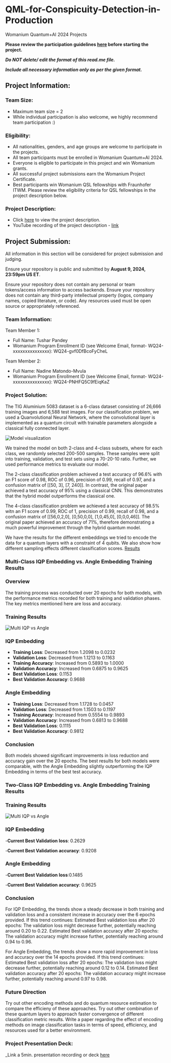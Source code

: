 # QML-for-Conspicuity-Detection-in-Production
Womanium Quantum+AI 2024 Projects

**Please review the participation guidelines [here](https://github.com/womanium-quantum/Quantum-AI-2024) before starting the project.**

_**Do NOT delete/ edit the format of this read.me file.**_

_**Include all necessary information only as per the given format.**_

## Project Information:

### Team Size:
  - Maximum team size = 2
  - While individual participation is also welcome, we highly recommend team participation :)

### Eligibility:
  - All nationalities, genders, and age groups are welcome to participate in the projects.
  - All team participants must be enrolled in Womanium Quantum+AI 2024.
  - Everyone is eligible to participate in this project and win Womanium grants.
  - All successful project submissions earn the Womanium Project Certificate.
  - Best participants win Womanium QSL fellowships with Fraunhofer ITWM. Please review the eligibility criteria for QSL fellowships in the project description below.

### Project Description:
  - Click [here](https://drive.google.com/file/d/1AcctFeXjchtEhYzPUsHpP_b4HGlI4kq9/view?usp=sharing) to view the project description.
  - YouTube recording of the project description - [link](https://youtu.be/Ac1ihFcTRTc?si=i6AIVfQQh8ymYQYp)

## Project Submission:
All information in this section will be considered for project submission and judging.

Ensure your repository is public and submitted by **August 9, 2024, 23:59pm US ET**.

Ensure your repository does not contain any personal or team tokens/access information to access backends. Ensure your repository does not contain any third-party intellectual property (logos, company names, copied literature, or code). Any resources used must be open source or appropriately referenced.

### Team Information:
Team Member 1:
 - Full Name: Tushar Pandey
 - Womanium Program Enrollment ID (see Welcome Email, format- WQ24-xxxxxxxxxxxxxxx): WQ24-gvf0DfBcoFyCheL


Team Member 2:
 - Full Name: Nadine Matondo-Mvula
 - Womanium Program Enrollment ID (see Welcome Email, format- WQ24-xxxxxxxxxxxxxxx): WQ24-PNHFQ5C9fEiqKaZ


### Project Solution:
The TIG Aluminium 5083 dataset is a 6-class dataset consisting of 26,666 training images and 6,588 test images. For our classification problem, we used a Quanvolutional Neural Network, where the convolutional layer is implemented as a quantum circuit with trainable parameters alongside a classical fully connected layer.

![Model visualization](graphics/model_visualizartion.png)

We trained the model on both 2-class and 4-class subsets, where for each class, we randomly selected 200-500 samples. These samples were split into training, validation, and test sets using a 70-20-10 ratio.
Further, we used performance metrics to evaluate our model. 

The 2-class classification problem achieved a test accuracy of 96.6% with an F1 score of 0.98, ROC of 0.96, precision of 0.99, recall of 0.97, and a confusion matrix of [[50, 3], [7, 240]]. In contrast, the original paper achieved a test accuracy of 95% using a classical CNN. This demonstrates that the hybrid model outperforms the classical one. 

The 4-class classification problem we achieved a test accuracy of 98.5% witn an F1 score of 0.99, ROC of 1, precision of 0.99, recall of 0.98, and a confusion matrix of [[56,0,2,0], [0,50,0,0], [1,0,45,0], [0,0,0,46]]. The original paper achieved an accuracy of 71%, therefore demonstrating a much powerful improvement through the hybrid quantum model.

We have the results for the different embeddings we tried to encode the data for a quantum layers with a constraint of 4 qubits. We also show how different sampling effects different classification scores.
[Results](https://docs.google.com/spreadsheets/d/13_O17s-6w6qbXTOjDOFBNW5nJvJB9Tefj1J1Cp3sRCs/edit?usp=sharing)

### Multi-Class IQP Embedding vs. Angle Embedding Training Results

### Overview

The training process was conducted over 20 epochs for both models, with the performance metrics recorded for both training and validation phases. The key metrics mentioned here are loss and accuracy. 

### Training Results

![Multi IQP vs Angle](graphics/Multi_IQP_vs_Angle.png)


### IQP Embedding

- **Training Loss**: Decreased from 1.2098 to 0.0232
- **Validation Loss**: Decreased from 1.1213 to 0.1163
- **Training Accuracy**: Increased from 0.5893 to 1.0000
- **Validation Accuracy**: Increased from 0.6875 to 0.9625
- **Best Validation Loss**: 0.1153
- **Best Validation Accuracy**: 0.9688

### Angle Embedding

- **Training Loss**: Decreased from 1.1728 to 0.0457
- **Validation Loss**: Decreased from 1.1503 to 0.1197
- **Training Accuracy**: Increased from 0.5554 to 0.9893
- **Validation Accuracy**: Increased from 0.6813 to 0.9688
- **Best Validation Loss**: 0.1115
- **Best Validation Accuracy**: 0.9812


### Conclusion

Both models showed significant improvements in loss reduction and accuracy gain over the 20 epochs. The best results for both models were comparable, with the Angle Embedding slightly outperforming the IQP Embedding in terms of the best test accuracy.


### Two-Class IQP Embedding vs. Angle Embedding Training Results


### Training Results

![Multi IQP vs Angle](/graphics/two_class_embeddings_result.png)


### IQP Embedding

-**Current Best Validation loss**: 0.2629

-**Current Best Validation accuracy**: 0.9208

### Angle Embedding
-**Current Best Validation loss**:0.1485

-**Current Best Validation accuracy**: 0.9625


### Conclusion

For IQP Embedding, the trends show a steady decrease in both training and validation loss and a consistent increase in accuracy over the 6 epochs provided. If this trend continues: Estimated Best validation loss after 20 epochs: The validation loss might decrease further, potentially reaching around 0.20 to 0.22.
Estimated Best validation accuracy after 20 epochs: The validation accuracy might increase further, potentially reaching around 0.94 to 0.96.

For Angle Embedding, the trends show a more rapid improvement in loss and accuracy over the 14 epochs provided. If this trend continues: Estimated Best validation loss after 20 epochs: The validation loss might decrease further, potentially reaching around 0.12 to 0.14.
Estimated Best validation accuracy after 20 epochs: The validation accuracy might increase further, potentially reaching around 0.97 to 0.98.

### Future Direction
Try out other encoding methods and do quantum resource estimation to compare the efficieny of these approaches. Try out other combination of these quantum layers to approach faster convergence of different classification metric results. Write a paper regarding the effect of encoding methods on image classification tasks in terms of speed, efficiency, and resources used for a better environment.

### Project Presentation Deck:
_Link a 5min. presentation recording or deck [here](https://docs.google.com/presentation/d/1dmTXTWgtgkMsemQ3s403jcT-mjb1V-2iijAS94NLmng/edit?usp=sharing)
